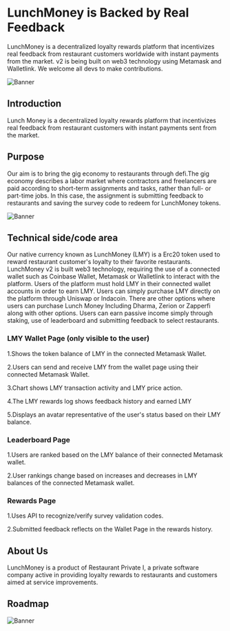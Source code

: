 
# LunchMoney is Backed by Real Feedback
LunchMoney is a decentralized loyalty rewards platform that incentivizes real feedback from restaurant customers worldwide with instant payments from the market. v2 is being built on web3 technology using Metamask and Walletlink. We welcome all devs to make contributions.


![Banner](Banner1.jpg "Main Banner")

## Introduction
Lunch Money is a decentralized loyalty rewards platform that incentivizes real feedback from restaurant customers with instant payments sent from the market.


## Purpose
Our aim is to bring the gig economy to restaurants through defi.The gig economy describes a labor market where contractors and freelancers are paid according to short-term assignments and tasks, rather than full- or part-time jobs. In this case, the assignment is submitting feedback to restaurants and saving the survey code to redeem for LunchMoney tokens.

![Banner](Banner2.jpg "2nd Banner")

## Technical side/code area
Our native currency known as LunchMoney (LMY) is a Erc20 token used to reward restaurant customer's loyalty to their favorite restaurants. LunchMoney v2 is built web3 technology, requiring the use of a connected wallet such as Coinbase Wallet, Metamask or Walletlink to interact with the platform. Users of the platform must hold LMY in their connected wallet accounts in order to earn LMY. Users can simply purchase LMY directly on the platform through Uniswap or Indacoin. There are other options where users can purchase Lunch Money Including Dharma, Zerion or Zapperfi along with other options. Users can earn passive income simply through staking, use of leaderboard and submitting feedback to select restaurants.

### LMY Wallet Page (only visible to the user)

1.Shows the token balance of LMY in the connected Metamask Wallet. 

2.Users can send and receive LMY from the wallet page using their connected Metamask Wallet.

3.Chart shows LMY transaction activity and LMY price action.

4.The LMY rewards log shows feedback history and earned LMY

5.Displays an avatar representative of the user's status based on their LMY balance.  

### Leaderboard Page 

1.Users are ranked based on the LMY balance of their connected Metamask wallet.

2.User rankings change based on increases and decreases in LMY balances of the connected Metamask wallet.

### Rewards Page  

1.Uses API to recognize/verify survey validation codes.  

2.Submitted feedback reflects on the Wallet Page in the rewards history.

## About Us
LunchMoney is a product of Restaurant Private I, a private software company active in providing loyalty rewards to restaurants and customers aimed at service improvements.


## Roadmap
![Banner](LMY%20Defi%20Roadmap.png "MarineGEO logo")

